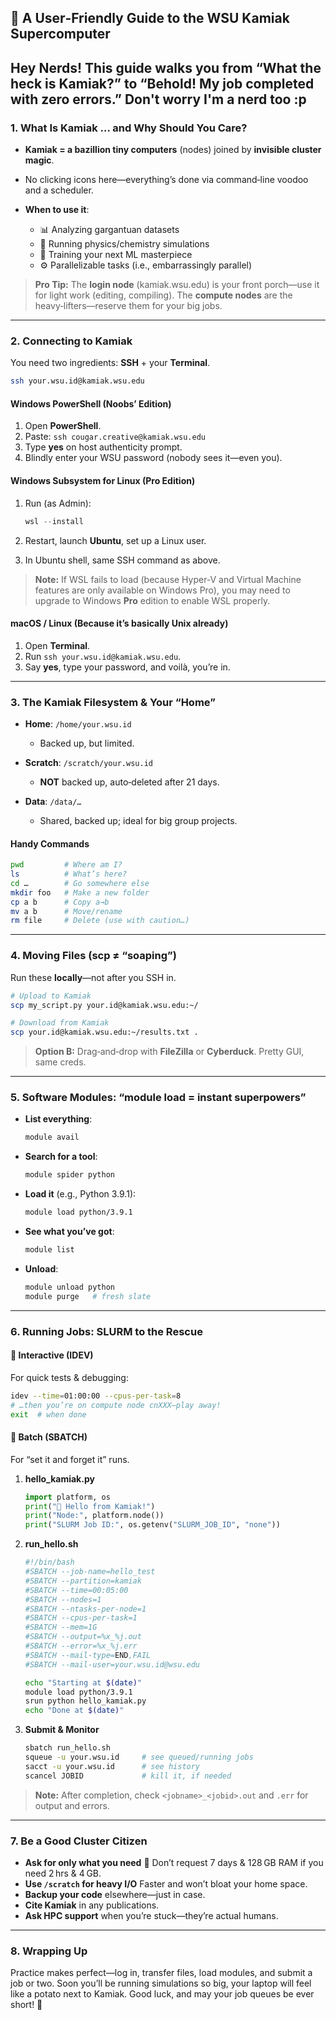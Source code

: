 ## 🚀 A User‑Friendly Guide to the WSU Kamiak Supercomputer

Hey Nerds! This guide walks you from “What the heck is Kamiak?” to “Behold! My job completed with zero errors.”
Don't worry I'm a nerd too :p
---

### 1. What Is Kamiak … and Why Should You Care?

* **Kamiak = a bazillion tiny computers** (nodes) joined by **invisible cluster magic**.
* No clicking icons here—everything’s done via command‑line voodoo and a scheduler.
* **When to use it**:

  * 📊 Analyzing gargantuan datasets
  * 🔬 Running physics/chemistry simulations
  * 🤖 Training your next ML masterpiece
  * ⚙️ Parallelizable tasks (i.e., embarrassingly parallel)

> **Pro Tip:**
> The **login node** (kamiak.wsu.edu) is your front porch—use it for light work (editing, compiling).
> The **compute nodes** are the heavy‑lifters—reserve them for your big jobs.

---

### 2. Connecting to Kamiak

You need two ingredients: **SSH** + your **Terminal**.

```bash
ssh your.wsu.id@kamiak.wsu.edu
```

#### Windows PowerShell (Noobs’ Edition)

1. Open **PowerShell**.
2. Paste: `ssh cougar.creative@kamiak.wsu.edu`
3. Type **yes** on host authenticity prompt.
4. Blindly enter your WSU password (nobody sees it—even you).

#### Windows Subsystem for Linux (Pro Edition)

1. Run (as Admin):

   ```powershell
   wsl --install
   ```
2. Restart, launch **Ubuntu**, set up a Linux user.
3. In Ubuntu shell, same SSH command as above.

> **Note:** If WSL fails to load (because Hyper‑V and Virtual Machine features are only available on Windows Pro), you may need to upgrade to Windows **Pro** edition to enable WSL properly.

#### macOS / Linux (Because it’s basically Unix already)

1. Open **Terminal**.
2. Run `ssh your.wsu.id@kamiak.wsu.edu`.
3. Say **yes**, type your password, and voilà, you’re in.

---

### 3. The Kamiak Filesystem & Your “Home”

* **Home**: `/home/your.wsu.id`

  * Backed up, but limited.
* **Scratch**: `/scratch/your.wsu.id`

  * **NOT** backed up, auto‑deleted after 21 days.
* **Data**: `/data/…`

  * Shared, backed up; ideal for big group projects.

#### Handy Commands

```bash
pwd         # Where am I?
ls          # What’s here?
cd …        # Go somewhere else
mkdir foo   # Make a new folder
cp a b      # Copy a→b
mv a b      # Move/rename
rm file     # Delete (use with caution…)
```

---

### 4. Moving Files (scp ≠ “soaping”)

Run these **locally**—not after you SSH in.

```bash
# Upload to Kamiak
scp my_script.py your.id@kamiak.wsu.edu:~/  

# Download from Kamiak
scp your.id@kamiak.wsu.edu:~/results.txt .
```

> **Option B:** Drag‑and‑drop with **FileZilla** or **Cyberduck**. Pretty GUI, same creds.

---

### 5. Software Modules: “module load = instant superpowers”

* **List everything**:

  ```bash
  module avail
  ```
* **Search for a tool**:

  ```bash
  module spider python
  ```
* **Load it** (e.g., Python 3.9.1):

  ```bash
  module load python/3.9.1
  ```
* **See what you’ve got**:

  ```bash
  module list
  ```
* **Unload**:

  ```bash
  module unload python
  module purge   # fresh slate
  ```

---

### 6. Running Jobs: SLURM to the Rescue

#### 🔧 Interactive (IDEV)

For quick tests & debugging:

```bash
idev --time=01:00:00 --cpus-per-task=8
# …then you’re on compute node cnXXX—play away!
exit  # when done
```

#### 📜 Batch (SBATCH)

For “set it and forget it” runs.

1. **hello\_kamiak.py**

   ```python
   import platform, os
   print("👋 Hello from Kamiak!")
   print("Node:", platform.node())
   print("SLURM Job ID:", os.getenv("SLURM_JOB_ID", "none"))
   ```

2. **run\_hello.sh**

   ```bash
   #!/bin/bash
   #SBATCH --job-name=hello_test
   #SBATCH --partition=kamiak
   #SBATCH --time=00:05:00
   #SBATCH --nodes=1
   #SBATCH --ntasks-per-node=1
   #SBATCH --cpus-per-task=1
   #SBATCH --mem=1G
   #SBATCH --output=%x_%j.out
   #SBATCH --error=%x_%j.err
   #SBATCH --mail-type=END,FAIL
   #SBATCH --mail-user=your.wsu.id@wsu.edu

   echo "Starting at $(date)"
   module load python/3.9.1
   srun python hello_kamiak.py
   echo "Done at $(date)"
   ```

3. **Submit & Monitor**

   ```bash
   sbatch run_hello.sh
   squeue -u your.wsu.id     # see queued/running jobs
   sacct -u your.wsu.id      # see history
   scancel JOBID             # kill it, if needed
   ```

> **Note:** After completion, check `<jobname>_<jobid>.out` and `.err` for output and errors.

---

### 7. Be a Good Cluster Citizen

* **Ask for only what you need**
  🚫 Don’t request 7 days & 128 GB RAM if you need 2 hrs & 4 GB.
* **Use `/scratch` for heavy I/O**
  Faster and won’t bloat your home space.
* **Backup your code** elsewhere—just in case.
* **Cite Kamiak** in any publications.
* **Ask HPC support** when you’re stuck—they’re actual humans.

---

### 8. Wrapping Up

Practice makes perfect—log in, transfer files, load modules, and submit a job or two. Soon you’ll be running simulations so big, your laptop will feel like a potato next to Kamiak. Good luck, and may your job queues be ever short! 🎉

